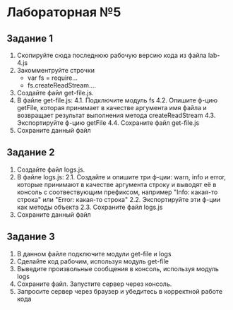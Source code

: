 # Лабораторная №5

## Задание 1

1. Скопируйте сюда последнюю рабочую версию кода из файла lab-4.js
2. Закомментруйте строчки 
    - var fs = require...
    - fs.createReadStream....
3. Создайте файл get-file.js. 
4. В файле get-file.js:
    4.1. Подключите модуль fs
    4.2. Опишите ф-цию getFile, которая принимает в качестве аргумента имя файла и возвращает результат выполнения метода createReadStream
    4.3. Экспортируйте ф-цию getFile
    4.4. Сохраните файл get-file.js
5. Сохраните данный файл

## Задание 2

1. Создайте файл logs.js. 
2. В файле logs.js:
    2.1. Создайте и опишите три ф-ции: warn, info и error, которые принимают в качестве аргумента строку и выводят её в консоль с соотвествующим префиксом, например "Info: какая-то строка" или "Error: какая-то строка" 
    2.2. Экспортируйте эти ф-ции как методы объекта
    2.3. Сохраните файл logs.js
3. Сохраните данный файл

## Задание 3

1. В данном файле подключите модули get-file и logs
2. Сделайте код рабочим, используя модуль get-file
3. Выведите произвольные сообщения в консоль, используя модуль logs
4. Сохраните файл. Запустите сервер через консоль. 
5. Запросите сервер через браузер и убедитесь в корректной работе кода
